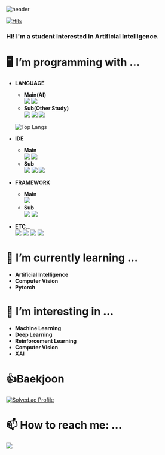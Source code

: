 ![header](https://capsule-render.vercel.app/api?text=CoolHo's%20Github&type=waving&color=7ebad6&fontColor=ffffff&fontAlignY=35&animation=fadeIn&height=150&section=header)

  
[![Hits](https://hits.seeyoufarm.com/api/count/incr/badge.svg?url=https%3A%2F%2Fgithub.com%2FCoolHo1129%2Fhit-counter&count_bg=%2379C83D&title_bg=%23555555&icon=&icon_color=%23E7E7E7&title=visit&edge_flat=false)](https://github.com/CoolHo1129)   
### Hi! I'm a student interested in Artificial Intelligence.
# 🖥️  I’m programming with ...
  - <b>LANGUAGE  
      - Main(AI)   
        <img src="https://img.shields.io/badge/Python-3776AB?style=plastic&logo=python&logoColor=white">
        <img src="https://img.shields.io/badge/Pypy-193440?style=plastic&logo=pypy&logoColor=white">       
      - Sub(Other Study) </b>   
        <img src="https://img.shields.io/badge/C-A8B9CC?style=plastic&logo=C&logoColor=white">
        <img src="https://img.shields.io/badge/C++-00599C?style=plastic&logo=cplusplus&logoColor=white">
        <img src="https://img.shields.io/badge/Java-FB923C?style=plastic&logo=OpenJDK&logoColor=white">   
      
      ![Top Langs](https://github-readme-stats.vercel.app/api/top-langs/?username=CoolHo1129&&layout=compact&hide=jupyter%20notebook)    
  
- <b>IDE
    - Main   
      <img src="https://img.shields.io/badge/Visual Studio Code-007ACC?style=plastic&logo=visualstudiocode&logoColor=white">
      <img src="https://img.shields.io/badge/Colab-F9AB00?style=plastic&logo=googlecolab&logoColor=white">
    - Sub </b>    
      <img src="https://img.shields.io/badge/Visual Studio-5C2D91?style=plastic&logo=visualstudio&logoColor=white">
      <img src="https://img.shields.io/badge/IntelliJ-000000?style=plastic&logo=intellijidea&logoColor=white">
      <img src="https://img.shields.io/badge/Pycharm-000000?style=plastic&logo=pycharm&logoColor=white">
    
- <b>FRAMEWORK
    - Main    
      <img src="https://img.shields.io/badge/Pytorch-EE4C2C?style=plastic&logo=pytorch&logoColor=white">
    - Sub</b>      
      <img src="https://img.shields.io/badge/TensorFlow-FF6F00?style=plastic&logo=tensorflow&logoColor=white">
      <img src="https://img.shields.io/badge/Keras-D00000?style=plastic&logo=keras&logoColor=white">
  
- <b>ETC...</b>     
      <img src="https://img.shields.io/badge/git-F05032?style=plastic&logo=git&logoColor=white">
      <img src="https://img.shields.io/badge/github-181717?style=plastic&logo=github&logoColor=white">
      <img src="https://img.shields.io/badge/Goolgle Drive-4285F4?style=plastic&logo=googledrive&logoColor=white">
      <img src="https://img.shields.io/badge/Notion-000000?style=plastic&logo=notion&logoColor=white">
    

# 🌱 I’m currently learning ...
- <b>Artificial Intelligence
- Computer Vision
- Pytorch</b>

# 🤔 I’m interesting in ...
- <b>Machine Learning 
- Deep Learning
- Reinforcement Learning
- Computer Vision
- XAI</b>

# 👍Baekjoon 
[![Solved.ac Profile](http://mazassumnida.wtf/api/v2/generate_badge?boj=coolho123)](https://solved.ac/coolho123/)

# 📫 How to reach me: ...
<a href="mailto:coolho123@knu.ac.kr" target="_blank"><img src="https://img.shields.io/badge/Gmail-EA4335?style=for-the-badge&logo=Gmail&logoColor=white"/></a>



<!--github--!>
<!-- 
![Anurag's GitHub stats](https://github-readme-stats.vercel.app/api?username=CoolHo1129&show_icons=true&rank_icon=github)
[![Readme Card](https://github-readme-stats.vercel.app/api/pin/?username=anuraghazra&repo=github-readme-stats)](https://github.com/anuraghazra/github-readme-stats)
--!>

<!--
**CoolHo1129/CoolHo1129** is a ✨ _special_ ✨ repository because its `README.md` (this file) appears on your GitHub profile.

Here are some ideas to get you started:

- 🔭 I’m currently working on ...

- 👯 I’m looking to collaborate on ...

- 💬 Ask me about ...
- 📫 How to reach me: ...
- 😄 Pronouns: ...
- ⚡ Fun fact: ...
-->
